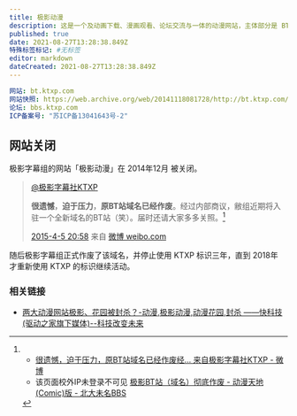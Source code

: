 ```yaml
---
title: 极影动漫
description: 这是一个及动画下载、漫画观看、论坛交流与一体的动漫网站，主体部分是 BT 站。
published: true
date: 2021-08-27T13:28:38.849Z
特殊标签标记: #无标签
editor: markdown
dateCreated: 2021-08-27T13:28:38.849Z
---
```


```YAML
网站: bt.ktxp.com
网站快照: https://web.archive.org/web/20141118081728/http://bt.ktxp.com/
论坛: bbs.ktxp.com
ICP备案号: "苏ICP备13041643号-2"
```

## 网站关闭

极影字幕组的网站「极影动漫」在 2014年12月 被关闭。

>[@极影字幕社KTXP](https://weibo.com/u/3808818207 "极影字幕社KTXP")
>
> **很遗憾**，**迫于压力**，**原BT站域名已经作废**。经过内部商议，敝组近期将入驻一个全新域名的BT站（笑）。届时还请大家多多关照。[^p2Qpz]
>
> [2015-4-5 20:58](https://weibo.com/3808818207/CbU6Uc8XB "2015-04-05 20:58") 来自 [微博 weibo.com](https://weibo.com/)

[^p2Qpz]:
    + [很遗憾，迫于压力，原BT站域名已经作废经... 来自极影字幕社KTXP - 微博](https://archive.is/lqZuO)
    + 该页面校外IP未登录不可见 [极影BT站（域名）彻底作废 - 动漫天地(Comic)版 - 北大未名BBS](https://archive.is/p2Qpz "https://bbs.pku.edu.cn/v2/post-read.php?bid=108&threadid=15410406")

随后极影字幕组正式作废了该域名，并停止使用 KTXP 标识三年，直到 2018年 才重新使用 KTXP 的标识继续活动。

### 相关链接

+ [两大动漫网站极影、花园被封杀？-动漫,极影动漫,动漫花园,封杀 ——快科技(驱动之家旗下媒体)--科技改变未来](https://web.archive.org/web/20200203180940/http://news.mydrivers.com/1/347/347187.htm)
